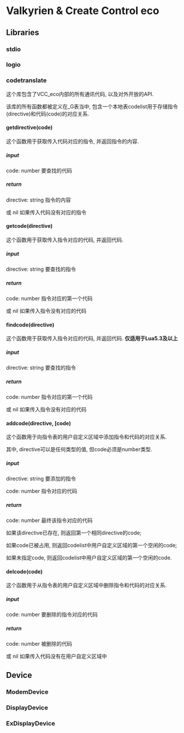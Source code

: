 # Valkyrien & Create Control eco

## Libraries

### stdio

### logio

### codetranslate

这个库包含了VCC_eco内部的所有通讯代码, 以及对外开放的API.

该库的所有函数都被定义在_G表当中, 包含一个本地表codelist用于存储指令(directive)和代码(code)的对应关系.

#### getdirective(code)

这个函数用于获取传入代码对应的指令, 并返回指令的内容.

##### input

code: number 要查找的代码

##### return

directive: string 指令的内容

或 nil 如果传入代码没有对应的指令

#### getcode(directive)

这个函数用于获取传入指令对应的代码, 并返回代码.

##### input

directive: string 要查找的指令

##### return

code: number 指令对应的第一个代码

或 nil 如果传入指令没有对应的代码

#### findcode(directive)

这个函数用于获取传入指令对应的代码, 并返回代码. **仅适用于Lua5.3及以上**

##### input

directive: string 要查找的指令

##### return

code: number 指令对应的第一个代码

或 nil 如果传入指令没有对应的代码

#### addcode(directive, [code)

这个函数用于向指令表的用户自定义区域中添加指令和代码的对应关系.

其中, directive可以是任何类型的值, 但code必须是number类型.

##### input

directive: string 要添加的指令

code: number 指令对应的代码

##### return

code: number 最终该指令对应的代码

如果该directive已存在, 则返回第一个相同directive的code;

如果code已被占用, 则返回codelist中用户自定义区域的第一个空闲的code;

如果未指定code, 则返回codelist中用户自定义区域的第一个空闲的code.

#### delcode(code)

这个函数用于从指令表的用户自定义区域中删除指令和代码的对应关系.

##### input

code: number 要删除的指令对应的代码

##### return

code: number 被删除的代码

或 nil 如果传入代码没有在用户自定义区域中

## Device

### ModemDevice

### DisplayDevice

### ExDisplayDevice
